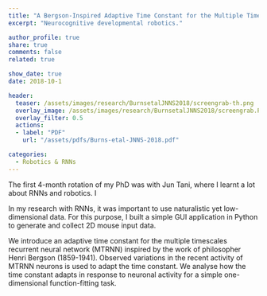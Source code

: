 ```yaml
---
title: "A Bergson-Inspired Adaptive Time Constant for the Multiple Timescales Recurrent Neural Network Model"
excerpt: "Neurocognitive developmental robotics."

author_profile: true
share: true
comments: false
related: true

show_date: true
date: 2018-10-1

header:
  teaser: /assets/images/research/BurnsetalJNNS2018/screengrab-th.png
  overlay_image: /assets/images/research/BurnsetalJNNS2018/screengrab.PNG
  overlay_filter: 0.5
  actions:
  - label: "PDF"
    url: "/assets/pdfs/Burns-etal-JNNS-2018.pdf"

categories:
  - Robotics & RNNs
---
```


The first 4-month rotation of my PhD was with Jun Tani, where I learnt a lot about RNNs and robotics. I 

In my research with RNNs, it was important to use naturalistic yet low-dimensional data. For this purpose, I built a simple GUI application in Python to generate and collect 2D mouse input data.

We introduce an adaptive time constant for the multiple timescales recurrent neural network (MTRNN) inspired by the work of philosopher Henri Bergson (1859-1941). Observed variations in the recent activity of MTRNN neurons is used to adapt the time constant. We analyse how the time constant adapts in response to neuronal activity for a simple one-dimensional function-fitting task.